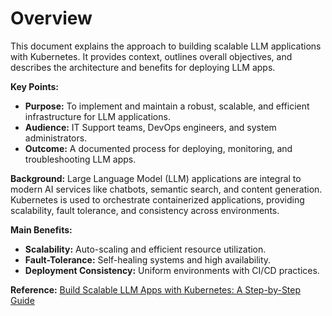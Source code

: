 # Overview

This document explains the approach to building scalable LLM applications with Kubernetes. It provides context, outlines overall objectives, and describes the architecture and benefits for deploying LLM apps.

**Key Points:**
- **Purpose:** To implement and maintain a robust, scalable, and efficient infrastructure for LLM applications.
- **Audience:** IT Support teams, DevOps engineers, and system administrators.
- **Outcome:** A documented process for deploying, monitoring, and troubleshooting LLM apps.

**Background:**
Large Language Model (LLM) applications are integral to modern AI services like chatbots, semantic search, and content generation. Kubernetes is used to orchestrate containerized applications, providing scalability, fault tolerance, and consistency across environments.

**Main Benefits:**
- **Scalability:** Auto-scaling and efficient resource utilization.
- **Fault-Tolerance:** Self-healing systems and high availability.
- **Deployment Consistency:** Uniform environments with CI/CD practices.

**Reference:** [Build Scalable LLM Apps with Kubernetes: A Step-by-Step Guide](https://thenewstack.io/build-scalable-llm-apps-with-kubernetes-a-step-by-step-guide/)